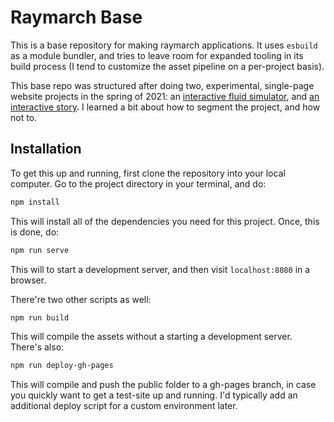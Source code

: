 # Raymarch Base

This is a base repository for making raymarch applications. It uses `esbuild` as a module bundler, and tries to leave room for expanded tooling in its build process (I tend to customize the asset pipeline on a per-project basis).

This base repo was structured after doing two, experimental, single-page website projects in the spring of 2021: an [interactive fluid simulator](https://github.com/nicschumann/fairly-fast-fluids), and [an interactive story](https://github.com/nicschumann/ray-trip). I learned a bit about how to segment the project, and how not to.

## Installation

To get this up and running, first clone the repository into your local computer. Go to the project directory in your terminal, and do:

```sh
npm install
```

This will install all of the dependencies you need for this project. Once, this is done, do:

```sh
npm run serve
```

This will to start a development server, and then visit `localhost:8080` in a browser.

There're two other scripts as well:

```sh
npm run build
```

This will compile the assets without a starting a development server. There's also:

```sh
npm run deploy-gh-pages
```

This will compile and push the public folder to a gh-pages branch, in case you quickly want to get a test-site up and running. I'd typically add an additional deploy script for a custom environment later.

